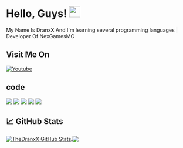 <!-- More info, tips and tricks for making GitHub Profile README can be found in my article at https://towardsdatascience.com/build-a-stunning-readme-for-your-github-profile-9b80434fe5d7 -->
# Hello, Guys! <img src="https://raw.githubusercontent.com/MartinHeinz/MartinHeinz/master/wave.gif" width="30px">

My Name Is DranxX And I'm learning several programming languages | Developer Of NexGamesMC 

## Visit Me On

[![Youtube](https://img.shields.io/badge/Youtube-FF0014?style=for-the-badge&logo=youtube&logoColor=white)](https://youtube.com/channel/UCf7iJsGUQ0J41hl2G2TnTZQ)

## code
![](https://img.shields.io/badge/code-C-informational?style=flat&logo=c&logoColor=white&color=2bbc8a)
![](https://img.shields.io/badge/Code-Python-informational?style=flat&logo=python&logoColor=white&color=2bbc8a)
![](https://img.shields.io/badge/Code-JavaScript-informational?style=flat&logo=javascript&logoColor=white&color=2bbc8a)
![](https://img.shields.io/badge/Code-php-informational?style=flat&logo=php&logoColor=white&color=2bbc8a)
![](https://img.shields.io/badge/code-html-informational?style=flat&logo=html&logoColor=white&color=2bbc8a)

## &#x1f4c8; GitHub Stats


<!-- Resources -->
<!-- Icons: https://simpleicons.org/ -->
<!-- GitHub Stats: https://github.com/anuraghazra/github-readme-stats -->
<!-- Emojis: https://emojipedia.org/emoji/ -->
<!-- HTML Emojis: https://www.fileformat.info/index.htm -->
<!-- Shields: https://shields.io/ -->

<a href="https://github.com/TheDranxX">
  <img align="center" src="https://github-readme-stats.vercel.app/api?username=TheDranxX&count_private=true&show_icons=true&hide_border=false&custom_title=TheDranxX%20Github%20Stats&include_all_commits=true&hide=issues&theme=tokyonight" alt="TheDranxX GitHub Stats" />
</a>
<a href="https://github.com/TheDranxX">
  <img align="center" src="https://github-readme-stats.vercel.app/api/top-langs/?username=TheDranxX&layout=compact&hide_border=true&theme=tokyonight" />
</a>